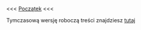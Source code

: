 &lt;&lt;&lt; [Początek](/guide) &lt;&lt;&lt;

Tymczasową wersję roboczą treści znajdziesz [tutaj](https://docs.google.com/document/d/1JVQG4y8Ckc0Ahd6saN9mHaJxV5ng582bg_xSXTgenCw/edit?tab=t.0)
